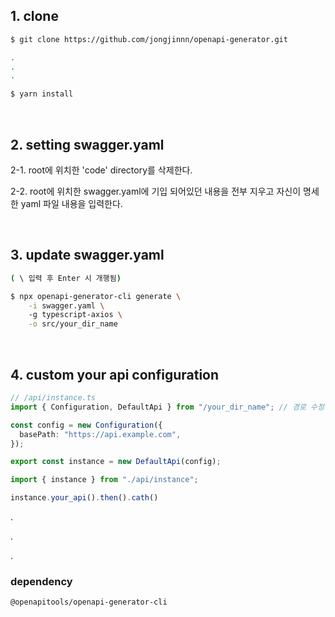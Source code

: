 ## 1. clone

```bash
$ git clone https://github.com/jongjinnn/openapi-generator.git

.
.
.

$ yarn install
```

<br/>

## 2. setting swagger.yaml 

2-1. root에 위치한 'code' directory를 삭제한다.

2-2. root에 위치한 swagger.yaml에 기입 되어있던 내용을 전부 지우고 자신이 명세한 yaml 파일 내용을 입력한다.


<br/>

## 3. update swagger.yaml

```bash
( \ 입력 후 Enter 시 개행됨)

$ npx openapi-generator-cli generate \
    -i swagger.yaml \ 
    -g typescript-axios \
    -o src/your_dir_name
```

<br/>

## 4. custom your api configuration

```typescript
// /api/instance.ts
import { Configuration, DefaultApi } from "/your_dir_name"; // 경로 수정

const config = new Configuration({
  basePath: "https://api.example.com",
});

export const instance = new DefaultApi(config);

```

```typescript
import { instance } from "./api/instance";

instance.your_api().then().cath()
```


.

.

.

### dependency
```@openapitools/openapi-generator-cli```

